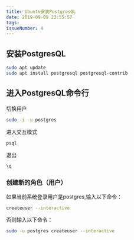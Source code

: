 ```yaml
---
title: Ubuntu安装PostgresQL
date: 2019-09-09 22:55:57
tags:
issueNumber: 4
---
```


## 安装PostgresQL
```bash
sudo apt update
sudo apt install postgresql postgresql-contrib
```

## 进入PostgresQL命令行
切换用户
```bash
sudo -i -u postgres
```
进入交互模式
```bash
psql
```
退出
```bash
\q
```

### 创建新的角色（用户）
如果当前系统登录用户是postgres,输入以下命令：
```bash
createuser --interactive
```
否则输入以下命令：
```bash
sudo -u postgres createuser --interactive
```
